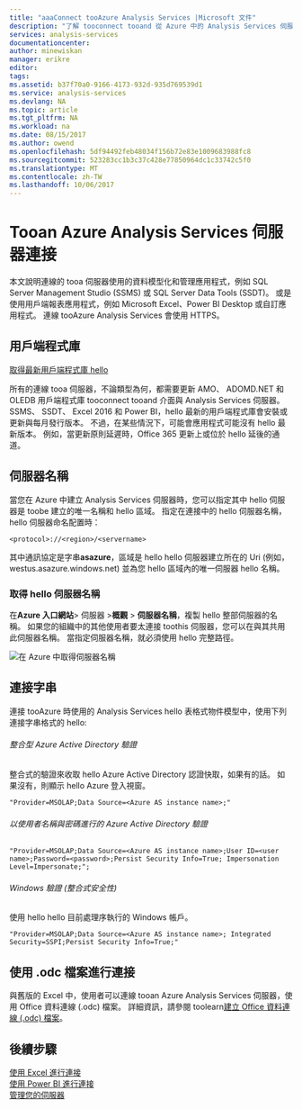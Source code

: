 ```yaml
---
title: "aaaConnect tooAzure Analysis Services |Microsoft 文件"
description: "了解 tooconnect tooand 從 Azure 中的 Analysis Services 伺服器所取得的資料。"
services: analysis-services
documentationcenter: 
author: minewiskan
manager: erikre
editor: 
tags: 
ms.assetid: b37f70a0-9166-4173-932d-935d769539d1
ms.service: analysis-services
ms.devlang: NA
ms.topic: article
ms.tgt_pltfrm: NA
ms.workload: na
ms.date: 08/15/2017
ms.author: owend
ms.openlocfilehash: 5df94492feb48034f156b72e83e1009683988fc8
ms.sourcegitcommit: 523283cc1b3c37c428e77850964dc1c33742c5f0
ms.translationtype: MT
ms.contentlocale: zh-TW
ms.lasthandoff: 10/06/2017
---
```

# <a name="connect-tooan-azure-analysis-services-server"></a>Tooan Azure Analysis Services 伺服器連接

本文說明連線的 tooa 伺服器使用的資料模型化和管理應用程式，例如 SQL Server Management Studio (SSMS) 或 SQL Server Data Tools (SSDT)。 或是使用用戶端報表應用程式，例如 Microsoft Excel、Power BI Desktop 或自訂應用程式。 連線 tooAzure Analysis Services 會使用 HTTPS。

## <a name="client-libraries"></a>用戶端程式庫
[取得最新用戶端程式庫 hello](analysis-services-data-providers.md)

所有的連線 tooa 伺服器，不論類型為何，都需要更新 AMO、 ADOMD.NET 和 OLEDB 用戶端程式庫 tooconnect tooand 介面與 Analysis Services 伺服器。 SSMS、 SSDT、 Excel 2016 和 Power BI，hello 最新的用戶端程式庫會安裝或更新與每月發行版本。 不過，在某些情況下，可能會應用程式可能沒有 hello 最新版本。 例如，當更新原則延遲時，Office 365 更新上或位於 hello 延後的通道。

## <a name="server-name"></a>伺服器名稱

當您在 Azure 中建立 Analysis Services 伺服器時，您可以指定其中 hello 伺服器是 toobe 建立的唯一名稱和 hello 區域。 指定在連接中的 hello 伺服器名稱，hello 伺服器命名配置時：

```
<protocol>://<region>/<servername>
```
 其中通訊協定是字串**asazure**，區域是 hello hello 伺服器建立所在的 Uri (例如，westus.asazure.windows.net) 並為您 hello 區域內的唯一伺服器 hello 名稱。

### <a name="get-hello-server-name"></a>取得 hello 伺服器名稱
在**Azure 入口網站**> 伺服器 >**概觀** > **伺服器名稱**，複製 hello 整部伺服器的名稱。 如果您的組織中的其他使用者要太連接 toothis 伺服器，您可以在與其共用此伺服器名稱。 當指定伺服器名稱，就必須使用 hello 完整路徑。

![在 Azure 中取得伺服器名稱](./media/analysis-services-deploy/aas-deploy-get-server-name.png)


## <a name="connection-string"></a>連接字串

連接 tooAzure 時使用的 Analysis Services hello 表格式物件模型中，使用下列連接字串格式的 hello:

###### <a name="integrated-azure-active-directory-authentication"></a>整合型 Azure Active Directory 驗證
整合式的驗證來收取 hello Azure Active Directory 認證快取，如果有的話。 如果沒有，則顯示 hello Azure 登入視窗。

```
"Provider=MSOLAP;Data Source=<Azure AS instance name>;"
```


###### <a name="azure-active-directory-authentication-with-username-and-password"></a>以使用者名稱與密碼進行的 Azure Active Directory 驗證

```
"Provider=MSOLAP;Data Source=<Azure AS instance name>;User ID=<user name>;Password=<password>;Persist Security Info=True; Impersonation Level=Impersonate;";
```

###### <a name="windows-authentication-integrated-security"></a>Windows 驗證 (整合式安全性)
使用 hello hello 目前處理序執行的 Windows 帳戶。

```
"Provider=MSOLAP;Data Source=<Azure AS instance name>; Integrated Security=SSPI;Persist Security Info=True;"
```



## <a name="connect-using-an-odc-file"></a>使用 .odc 檔案進行連接
與舊版的 Excel 中，使用者可以連線 tooan Azure Analysis Services 伺服器，使用 Office 資料連線 (.odc) 檔案。 詳細資訊，請參閱 toolearn[建立 Office 資料連線 (.odc) 檔案](analysis-services-odc.md)。


## <a name="next-steps"></a>後續步驟
[使用 Excel 進行連接](analysis-services-connect-excel.md)    
[使用 Power BI 進行連接](analysis-services-connect-pbi.md)   
[管理您的伺服器](analysis-services-manage.md)   

